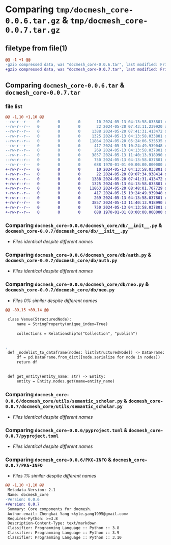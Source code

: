# Comparing `tmp/docmesh_core-0.0.6.tar.gz` & `tmp/docmesh_core-0.0.7.tar.gz`

## filetype from file(1)

```diff
@@ -1 +1 @@
-gzip compressed data, was "docmesh_core-0.0.6.tar", last modified: Fri Jan  1 00:00:00 2016, max compression
+gzip compressed data, was "docmesh_core-0.0.7.tar", last modified: Fri Jan  1 00:00:00 2016, max compression
```

## Comparing `docmesh_core-0.0.6.tar` & `docmesh_core-0.0.7.tar`

### file list

```diff
@@ -1,10 +1,10 @@
--rw-r--r--   0        0        0       10 2024-05-13 04:13:58.033801 docmesh_core-0.0.6/README.md
--rw-r--r--   0        0        0       22 2024-05-20 07:43:11.239920 docmesh_core-0.0.6/docmesh_core/__init__.py
--rw-r--r--   0        0        0     1388 2024-05-20 07:41:31.413472 docmesh_core-0.0.6/docmesh_core/db/__init__.py
--rw-r--r--   0        0        0     1325 2024-05-13 04:13:58.033801 docmesh_core-0.0.6/docmesh_core/db/auth.py
--rw-r--r--   0        0        0    11864 2024-05-20 05:24:06.535535 docmesh_core-0.0.6/docmesh_core/db/neo.py
--rw-r--r--   0        0        0      417 2024-05-15 10:24:49.939048 docmesh_core-0.0.6/docmesh_core/utils/__init__.py
--rw-r--r--   0        0        0      269 2024-05-13 04:13:58.037801 docmesh_core-0.0.6/docmesh_core/utils/graph_utils.py
--rw-r--r--   0        0        0     3857 2024-05-13 11:40:13.918990 docmesh_core-0.0.6/docmesh_core/utils/semantic_scholar.py
--rw-r--r--   0        0        0      750 2024-05-13 04:13:58.037801 docmesh_core-0.0.6/pyproject.toml
--rw-r--r--   0        0        0      688 1970-01-01 00:00:00.000000 docmesh_core-0.0.6/PKG-INFO
+-rw-r--r--   0        0        0       10 2024-05-13 04:13:58.033801 docmesh_core-0.0.7/README.md
+-rw-r--r--   0        0        0       22 2024-05-20 09:07:34.938414 docmesh_core-0.0.7/docmesh_core/__init__.py
+-rw-r--r--   0        0        0     1388 2024-05-20 07:41:31.413472 docmesh_core-0.0.7/docmesh_core/db/__init__.py
+-rw-r--r--   0        0        0     1325 2024-05-13 04:13:58.033801 docmesh_core-0.0.7/docmesh_core/db/auth.py
+-rw-r--r--   0        0        0    11863 2024-05-20 08:48:01.707729 docmesh_core-0.0.7/docmesh_core/db/neo.py
+-rw-r--r--   0        0        0      417 2024-05-15 10:24:49.939048 docmesh_core-0.0.7/docmesh_core/utils/__init__.py
+-rw-r--r--   0        0        0      269 2024-05-13 04:13:58.037801 docmesh_core-0.0.7/docmesh_core/utils/graph_utils.py
+-rw-r--r--   0        0        0     3857 2024-05-13 11:40:13.918990 docmesh_core-0.0.7/docmesh_core/utils/semantic_scholar.py
+-rw-r--r--   0        0        0      750 2024-05-13 04:13:58.037801 docmesh_core-0.0.7/pyproject.toml
+-rw-r--r--   0        0        0      688 1970-01-01 00:00:00.000000 docmesh_core-0.0.7/PKG-INFO
```

### Comparing `docmesh_core-0.0.6/docmesh_core/db/__init__.py` & `docmesh_core-0.0.7/docmesh_core/db/__init__.py`

 * *Files identical despite different names*

### Comparing `docmesh_core-0.0.6/docmesh_core/db/auth.py` & `docmesh_core-0.0.7/docmesh_core/db/auth.py`

 * *Files identical despite different names*

### Comparing `docmesh_core-0.0.6/docmesh_core/db/neo.py` & `docmesh_core-0.0.7/docmesh_core/db/neo.py`

 * *Files 0% similar despite different names*

```diff
@@ -89,15 +89,14 @@
 
 class Venue(StructuredNode):
     name = StringProperty(unique_index=True)
 
     collections = RelationshipTo("Collection", "publish")
 
 
-
 def _nodelist_to_dataframe(nodes: list[StructuredNode]) -> DataFrame:
     df = pd.DataFrame.from_dict([node.serialize for node in nodes])
     return df
 
 
 def get_entity(entity_name: str) -> Entity:
     entity = Entity.nodes.get(name=entity_name)
```

### Comparing `docmesh_core-0.0.6/docmesh_core/utils/semantic_scholar.py` & `docmesh_core-0.0.7/docmesh_core/utils/semantic_scholar.py`

 * *Files identical despite different names*

### Comparing `docmesh_core-0.0.6/pyproject.toml` & `docmesh_core-0.0.7/pyproject.toml`

 * *Files identical despite different names*

### Comparing `docmesh_core-0.0.6/PKG-INFO` & `docmesh_core-0.0.7/PKG-INFO`

 * *Files 1% similar despite different names*

```diff
@@ -1,10 +1,10 @@
 Metadata-Version: 2.1
 Name: docmesh_core
-Version: 0.0.6
+Version: 0.0.7
 Summary: Core components for docmesh.
 Author-email: Zhengkai Yang <kyle.yang1995@gmail.com>
 Requires-Python: >=3.8
 Description-Content-Type: text/markdown
 Classifier: Programming Language :: Python :: 3.8
 Classifier: Programming Language :: Python :: 3.9
 Classifier: Programming Language :: Python :: 3.10
```

